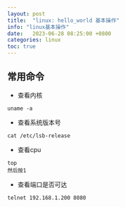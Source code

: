 ```yaml
---
layout: post
title:  "linux: hello_world 基本操作"
info: "linux基本操作"
date:   2023-06-28 08:25:00 +0800
categories: linux
toc: true
---
```



## 常用命令

- 查看内核
```
uname -a
```

- 查看系统版本号
```
cat /etc/lsb-release
```

- 查看cpu
```
top
然后按1
```


- 查看端口是否可达
```
telnet 192.168.1.200 8080
```


